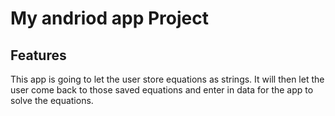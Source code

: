 # My andriod app Project

## Features
This app is going to let the user store equations as strings. It will then let the user come back to those saved equations and enter in data for the app to solve the equations.

